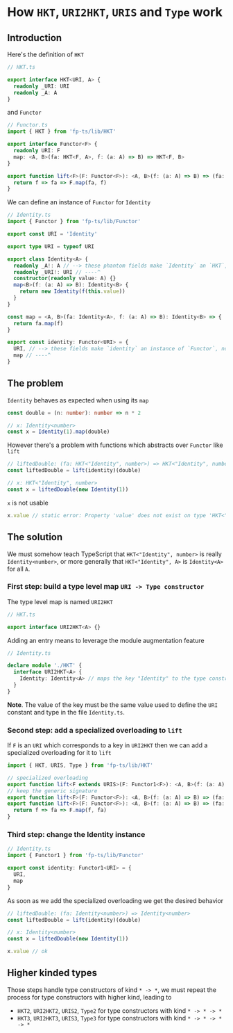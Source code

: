 # How `HKT`, `URI2HKT`, `URIS` and `Type` work

## Introduction

Here's the definition of `HKT`

```ts
// HKT.ts

export interface HKT<URI, A> {
  readonly _URI: URI
  readonly _A: A
}
```

and `Functor`

```ts
// Functor.ts
import { HKT } from 'fp-ts/lib/HKT'

export interface Functor<F> {
  readonly URI: F
  map: <A, B>(fa: HKT<F, A>, f: (a: A) => B) => HKT<F, B>
}

export function lift<F>(F: Functor<F>): <A, B>(f: (a: A) => B) => (fa: HKT<F, A>) => HKT<F, B> {
  return f => fa => F.map(fa, f)
}
```

We can define an instance of `Functor` for `Identity`

```ts
// Identity.ts
import { Functor } from 'fp-ts/lib/Functor'

export const URI = 'Identity'

export type URI = typeof URI

export class Identity<A> {
  readonly _A!: A // --> these phantom fields make `Identity` an `HKT`, note that both `A` and `URI` here are types
  readonly _URI!: URI // ----^
  constructor(readonly value: A) {}
  map<B>(f: (a: A) => B): Identity<B> {
    return new Identity(f(this.value))
  }
}

const map = <A, B>(fa: Identity<A>, f: (a: A) => B): Identity<B> => {
  return fa.map(f)
}

export const identity: Functor<URI> = {
  URI, // --> these fields make `identity` an instance of `Functor`, note that both `URI` and `map` here are values
  map // ----^
}
```

## The problem

`Identity` behaves as expected when using its `map`

```ts
const double = (n: number): number => n * 2

// x: Identity<number>
const x = Identity(1).map(double)
```

However there's a problem with functions which abstracts over `Functor` like `lift`

```ts
// liftedDouble: (fa: HKT<"Identity", number>) => HKT<"Identity", number>
const liftedDouble = lift(identity)(double)

// x: HKT<"Identity", number>
const x = liftedDouble(new Identity(1))
```

`x` is not usable

```ts
x.value // static error: Property 'value' does not exist on type 'HKT<"Identity", number>'
```

## The solution

We must somehow teach TypeScript that `HKT<"Identity", number>` is really `Identity<number>`, or more generally that
`HKT<"Identity", A>` is `Identity<A>` for all `A`.

### First step: build a type level map `URI -> Type constructor`

The type level map is named `URI2HKT`

```ts
// HKT.ts

export interface URI2HKT<A> {}
```

Adding an entry means to leverage the module augmentation feature

```ts
// Identity.ts

declare module './HKT' {
  interface URI2HKT<A> {
    Identity: Identity<A> // maps the key "Identity" to the type constructor `Identity`
  }
}
```

**Note**. The value of the key must be the same value used to define the `URI` constant and type in the file
`Identity.ts`.

### Second step: add a specialized overloading to `lift`

If `F` is an `URI` which corresponds to a key in `URI2HKT` then we can add a specialized overloading for it to `lift`

```ts
import { HKT, URIS, Type } from 'fp-ts/lib/HKT'

// specialized overloading
export function lift<F extends URIS>(F: Functor1<F>): <A, B>(f: (a: A) => B) => (fa: Type<F, A>) => Type<F, B>
// keep the generic signature
export function lift<F>(F: Functor<F>): <A, B>(f: (a: A) => B) => (fa: HKT<F, A>) => HKT<F, B>
export function lift<F>(F: Functor<F>): <A, B>(f: (a: A) => B) => (fa: HKT<F, A>) => HKT<F, B> {
  return f => fa => F.map(f, fa)
}
```

### Third step: change the Identity instance

```ts
// Identity.ts
import { Functor1 } from 'fp-ts/lib/Functor'

export const identity: Functor1<URI> = {
  URI,
  map
}
```

As soon as we add the specialized overloading we get the desired behavior

```ts
// liftedDouble: (fa: Identity<number>) => Identity<number>
const liftedDouble = lift(identity)(double)

// x: Identity<number>
const x = liftedDouble(new Identity(1))

x.value // ok
```

## Higher kinded types

Those steps handle type constructors of kind `* -> *`, we must repeat the process for type constructors with higher
kind, leading to

* `HKT2`, `URI2HKT2`, `URIS2`, `Type2` for type constructors with kind `* -> * -> *`
* `HKT3`, `URI2HKT3`, `URIS3`, `Type3` for type constructors with kind `* -> * -> * -> *`
